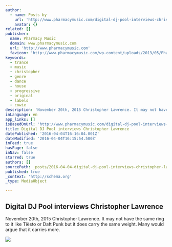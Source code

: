 ```yaml
---
author:
  - name: Posts by
    url: 'http://www.pharmacymusic.com/digital-dj-pool-interviews-christopher-lawrence/'
    avatar: {}
related: []
publisher:
  name: Pharmacy Music
  domain: www.pharmacymusic.com
  url: 'http://www.pharmacymusic.com'
  favicon: 'http://www.pharmacymusic.com/wp-content/uploads/2013/05/Pharmacy.jpg'
keywords:
  - trance
  - music
  - christopher
  - genre
  - dance
  - house
  - progressive
  - original
  - labels
  - cowie
description: 'November 20th, 2015 Christopher Lawrence. It may not have the same ring to it like Tiësto or Daft Punk but it does carry the same weight. Many would argue that it carries more.'
inLanguage: en
app_links: []
isBasedOnUrl: 'http://www.pharmacymusic.com/digital-dj-pool-interviews-christopher-lawrence/'
title: Digital DJ Pool interviews Christopher Lawrence
datePublished: '2016-04-04T16:16:04.001Z'
dateModified: '2016-04-04T16:15:54.500Z'
inFeed: true
hasPage: false
inNav: false
starred: true
authors: []
sourcePath: _posts/2016-04-04-digital-dj-pool-interviews-christopher-lawrence.md
published: true
_context: 'http://schema.org'
_type: MediaObject

---
```

<article style=""><h1>Digital DJ Pool interviews Christopher Lawrence</h1><p>November 20th, 2015 Christopher Lawrence. It may not have the same ring to it like Tiësto or Daft Punk but it does carry the same weight. Many would argue that it carries more.</p><img src="http://digitaldjpool.com/html/blog/clawrence/clawrence.jpg" /></article>
